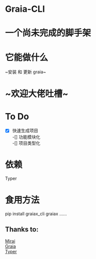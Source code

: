 # Graia-CLI  
# 一个尚未完成的脚手架  
# 它能做什么  
~安装 和 更新 graia~
# ~欢迎大佬吐槽~
# To Do  
-[x] 快速生成项目  
-[] 功能模块化  
-[] 项目类型化
# 依赖  
Typer  
# 食用方法  
pip install graiax_cli 
graiax ......
## Thanks to:  
[Mirai](https://github.com/mamoe/mirai)  
[Graia](https://github.com/GraiaProject/Application)  
[Typer](https://github.com/tiangolo/typer)
